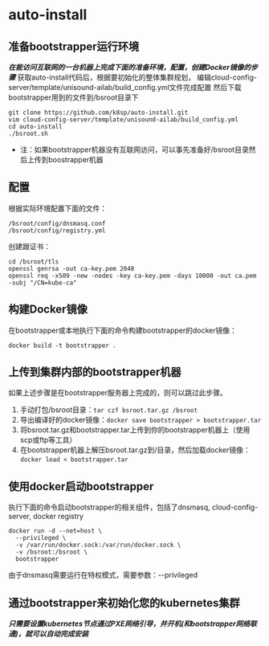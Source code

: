 # auto-install

## 准备bootstrapper运行环境
***在能访问互联网的一台机器上完成下面的准备环境，配置，创建Docker镜像的步骤***
获取auto-install代码后，根据要初始化的整体集群规划，
编辑cloud-config-server/template/unisound-ailab/build_config.yml文件完成配置
然后下载bootstrapper用到的文件到/bsroot目录下
```
git clone https://github.com/k8sp/auto-install.git
vim cloud-config-server/template/unisound-ailab/build_config.yml
cd auto-install
./bsroot.sh
```
* 注：如果bootstrapper机器没有互联网访问，可以事先准备好/bsroot目录然后上传到boostrapper机器

## 配置
根据实际环境配置下面的文件：
```
/bsroot/config/dnsmasq.conf
/bsroot/config/registry.yml
```
创建跟证书：
```
cd /bsroot/tls
openssl genrsa -out ca-key.pem 2048
openssl req -x509 -new -nodes -key ca-key.pem -days 10000 -out ca.pem -subj "/CN=kube-ca"
```

## 构建Docker镜像
在bootstrapper或本地执行下面的命令构建bootstrapper的docker镜像：
```
docker build -t bootstrapper .
```

## 上传到集群内部的bootstrapper机器
如果上述步骤是在bootstrapper服务器上完成的，则可以跳过此步骤。
1. 手动打包/bsroot目录：```tar czf bsroot.tar.gz /bsroot```
1. 导出编译好的docker镜像：```docker save bootstrapper > bootstrapper.tar```
1. 将bsroot.tar.gz和bootstrapper.tar上传到你的bootstrapper机器上（使用scp或ftp等工具）
1. 在bootstrapper机器上解压bsroot.tar.gz到/目录，然后加载docker镜像：```docker load < bootstrapper.tar```

## 使用docker启动bootstrapper
执行下面的命令启动bootstrapper的相关组件，包括了dnsmasq, cloud-config-server, docker registry
```
docker run -d --net=host \
  --privileged \
  -v /var/run/docker.sock:/var/run/docker.sock \
  -v /bsroot:/bsroot \
  bootstrapper
```
由于dnsmasq需要运行在特权模式，需要参数：--privileged

## 通过bootstrapper来初始化您的kubernetes集群
***只需要设置kubernetes节点通过PXE网络引导，并开机(和bootstrapper网络联通)，就可以自动完成安装***
